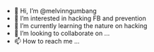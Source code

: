 - 👋 Hi, I’m @melvinngumbang
- 👀 I’m interested in hacking FB and prevention
- 🌱 I’m currently learning the nature on hacking
- 💞️ I’m looking to collaborate on ...
- 📫 How to reach me ...

<!---
melvinngumbang/melvinngumbang is a ✨ special ✨ repository because its `README.md` (this file) appears on your GitHub profile.
You can click the Preview link to take a look at your changes.
--->
